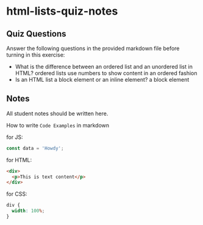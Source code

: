 # html-lists-quiz-notes

## Quiz Questions

Answer the following questions in the provided markdown file before turning in this exercise:

- What is the difference between an ordered list and an unordered list in HTML?
  ordered lists use numbers to show content in an ordered fashion
- Is an HTML list a block element or an inline element?
  a block element

## Notes

All student notes should be written here.

How to write `Code Examples` in markdown

for JS:

```javascript
const data = 'Howdy';
```

for HTML:

```html
<div>
  <p>This is text content</p>
</div>
```

for CSS:

```css
div {
  width: 100%;
}
```
